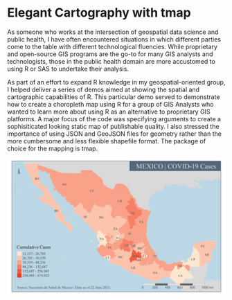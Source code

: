 # Elegant Cartography with tmap

As someone who works at the intersection of geospatial data science and public health, I have often encountered situations in which different parties come to the table with different technological fluencies. While proprietary and open-source GIS programs are the go-to for many GIS analysts and technologists, those in the public health domain are more accustomed to using R or SAS to undertake their analysis. 

As part of an effort to expand R knowledge in my geospatial-oriented group, I helped deliver a series of demos aimed at showing the spatial and cartographic capabilities of R. This particular demo served to demonstrate how to create a choropleth map using R for a group of GIS Analysts who wanted to learn more about using R as an alternative to proprietary GIS platforms. A major focus of the code was specifying arguments to create a sophisiticated looking static map of publishable quality. I also stressed the importance of using JSON and GeoJSON files for geometry rather than the more cumbersome and less flexible shapefile format. The package of choice for the mapping is tmap.

![Mexico](Mex_COVID.png)
